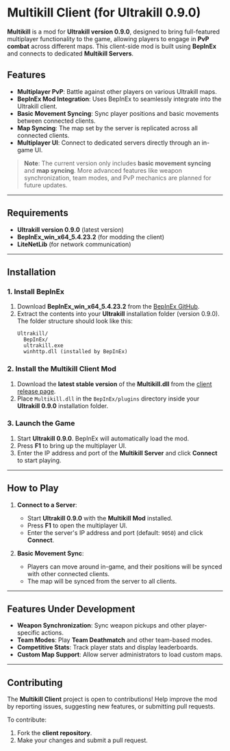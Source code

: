# Multikill Client (for Ultrakill 0.9.0)

**Multikill** is a mod for **Ultrakill version 0.9.0**, designed to bring full-featured multiplayer functionality to the game, allowing players to engage in **PvP combat** across different maps. This client-side mod is built using **BepInEx** and connects to dedicated **Multikill Servers**.

## Features
- **Multiplayer PvP**: Battle against other players on various Ultrakill maps.
- **BepInEx Mod Integration**: Uses BepInEx to seamlessly integrate into the Ultrakill client.
- **Basic Movement Syncing**: Sync player positions and basic movements between connected clients.
- **Map Syncing**: The map set by the server is replicated across all connected clients.
- **Multiplayer UI**: Connect to dedicated servers directly through an in-game UI.

> **Note**: The current version only includes **basic movement syncing** and **map syncing**. More advanced features like weapon synchronization, team modes, and PvP mechanics are planned for future updates.

---

## Requirements
- **Ultrakill version 0.9.0** (latest version)
- **BepInEx_win_x64_5.4.23.2** (for modding the client)
- **LiteNetLib** (for network communication)

---

## Installation

### 1. Install BepInEx
1. Download **BepInEx_win_x64_5.4.23.2** from the [BepInEx GitHub](https://github.com/BepInEx/BepInEx/releases/tag/v5.4.23.2).
2. Extract the contents into your **Ultrakill** installation folder (version 0.9.0). The folder structure should look like this:
   ```
   Ultrakill/
     BepInEx/
     ultrakill.exe
     winhttp.dll (installed by BepInEx)
   ```

### 2. Install the Multikill Client Mod
1. Download the **latest stable version** of the **Multikill.dll** from the [client release page](https://github.com/ApfelTeeSaft/Multikill-Client/releases).
2. Place `Multikill.dll` in the `BepInEx/plugins` directory inside your **Ultrakill 0.9.0** installation folder.

### 3. Launch the Game
1. Start **Ultrakill 0.9.0**. BepInEx will automatically load the mod.
2. Press **F1** to bring up the multiplayer UI.
3. Enter the IP address and port of the **Multikill Server** and click **Connect** to start playing.

---

## How to Play

1. **Connect to a Server**:
   - Start **Ultrakill 0.9.0** with the **Multikill Mod** installed.
   - Press **F1** to open the multiplayer UI.
   - Enter the server's IP address and port (default: `9050`) and click **Connect**.

2. **Basic Movement Sync**:
   - Players can move around in-game, and their positions will be synced with other connected clients.
   - The map will be synced from the server to all clients.

---

## Features Under Development
- **Weapon Synchronization**: Sync weapon pickups and other player-specific actions.
- **Team Modes**: Play **Team Deathmatch** and other team-based modes.
- **Competitive Stats**: Track player stats and display leaderboards.
- **Custom Map Support**: Allow server administrators to load custom maps.

---

## Contributing
The **Multikill Client** project is open to contributions! Help improve the mod by reporting issues, suggesting new features, or submitting pull requests.

To contribute:
1. Fork the **client repository**.
2. Make your changes and submit a pull request.